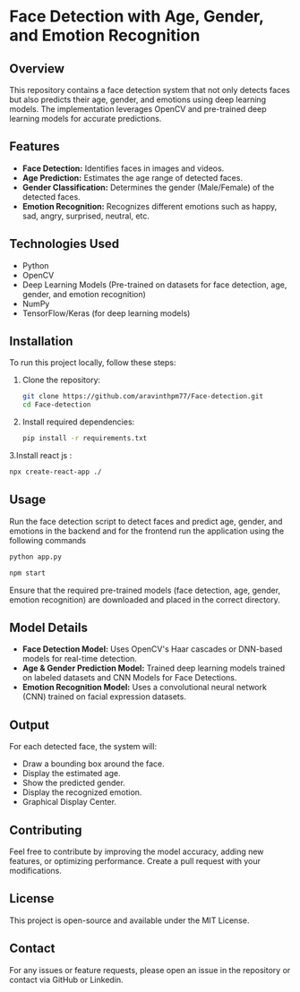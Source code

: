 # Face Detection with Age, Gender, and Emotion Recognition

## Overview
This repository contains a face detection system that not only detects faces but also predicts their age, gender, and emotions using deep learning models. The implementation leverages OpenCV and pre-trained deep learning models for accurate predictions.

## Features
- **Face Detection:** Identifies faces in images and videos.
- **Age Prediction:** Estimates the age range of detected faces.
- **Gender Classification:** Determines the gender (Male/Female) of the detected faces.
- **Emotion Recognition:** Recognizes different emotions such as happy, sad, angry, surprised, neutral, etc.

## Technologies Used
- Python
- OpenCV
- Deep Learning Models (Pre-trained on datasets for face detection, age, gender, and emotion recognition)
- NumPy
- TensorFlow/Keras (for deep learning models)

## Installation
To run this project locally, follow these steps:

1. Clone the repository:
   ```sh
   git clone https://github.com/aravinthpm77/Face-detection.git
   cd Face-detection
   ```

2. Install required dependencies:
   ```sh
   pip install -r requirements.txt
   ```
3.Install react js :
```sh
npx create-react-app ./
```

## Usage
Run the face detection script to detect faces and predict age, gender, and emotions in the backend and for the frontend run the application using the following commands

```sh
python app.py
```

```sh
npm start
```


Ensure that the required pre-trained models (face detection, age, gender, emotion recognition) are downloaded and placed in the correct directory.

## Model Details
- **Face Detection Model:** Uses OpenCV's Haar cascades or DNN-based models for real-time detection.
- **Age & Gender Prediction Model:** Trained deep learning models trained on labeled datasets and CNN Models for Face Detections.
- **Emotion Recognition Model:** Uses a convolutional neural network (CNN) trained on facial expression datasets.

## Output
For each detected face, the system will:
- Draw a bounding box around the face.
- Display the estimated age.
- Show the predicted gender.
- Display the recognized emotion.
- Graphical Display Center.
  
## Contributing
Feel free to contribute by improving the model accuracy, adding new features, or optimizing performance. Create a pull request with your modifications.

## License
This project is open-source and available under the MIT License.

## Contact
For any issues or feature requests, please open an issue in the repository or contact via GitHub or Linkedin.


